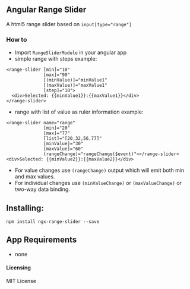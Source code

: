 ## Angular Range Slider

A html5 range slider based on `input[type="range"]`

### How to

* Import ```RangeSliderModule``` in your angular app
* simple range with steps example:
```angular2html
<range-slider [min]="10"
              [max]="90"
              [(minValue)]="minValue1"
              [(maxValue)]="maxValue1"
              [step]="10">
  <div>Selected: {{minValue1}}:{{maxValue1}}</div>
</range-slider>
```
* range with list of value as ruler information example:
```
<range-slider name="range"
              [min]="20"
              [max]="77"
              [list]="[20,32,56,77]"
              [minValue]="30"
              [maxValue]="60"
              (rangeChange)="rangeChange($event)"></range-slider>
<div>Selected: {{minValue2}}:{{maxValue2}}</div>
```
* For value changes use `(rangeChange)` output which will emit both min and max values.
* For individual changes use `(minValueChange)` or `(maxValueChange)` or two-way data binding.

## Installing:

```shell
npm install ngx-range-slider --save
```

## App Requirements

* none

#### Licensing

MIT License

